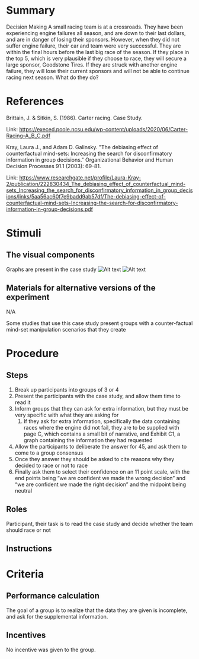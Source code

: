 # Summary
Decision Making
A small racing team is at a crossroads.  They have been experiencing engine failures all season, and are down to their last dollars, and are in danger of losing their sponsors.  However, when they did not suffer engine failure, their car and team were very successful.  They are within the final hours before the last big race of the season.  If they place in the top 5, which is very plausible if they choose to race, they will secure a large sponsor, Goodstone Tires.  If they are struck with another engine failure, they will lose their current sponsors and will not be able to continue racing next season.  What do they do?

# References
Brittain, J. & Sitkin, S. (1986). Carter racing. Case Study.

Link: https://execed.poole.ncsu.edu/wp-content/uploads/2020/06/Carter-Racing-A_B_C.pdf

Kray, Laura J., and Adam D. Galinsky. "The debiasing effect of counterfactual mind-sets: Increasing the search for disconfirmatory information in group decisions." Organizational Behavior and Human Decision Processes 91.1 (2003): 69-81.

Link: https://www.researchgate.net/profile/Laura-Kray-2/publication/222830434_The_debiasing_effect_of_counterfactual_mind-sets_Increasing_the_search_for_disconfirmatory_information_in_group_decisions/links/5aa56ac60f7e9badd9ab57df/The-debiasing-effect-of-counterfactual-mind-sets-Increasing-the-search-for-disconfirmatory-information-in-group-decisions.pdf

# Stimuli
## The visual components
Graphs are present in the case study
![Alt text](/images/Carter_Racing_Exhibt_1.png)
![Alt text](/images/Carter_Racing_Exhibt_C1.png)

## Materials for alternative versions of the experiment 
N/A

Some studies that use this case study present groups with a counter-factual mind-set manipulation scenarios that they create

# Procedure
## Steps
1. Break up participants into groups of 3 or 4
2. Present the participants with the case study, and allow them time to read it
3. Inform groups that they can ask for extra information, but they must be very specific with what they are asking for
    1. If they ask for extra information, specifically the data containing races where the engine did not fail, they are to be supplied with page C, which contains a small bit of narrative, and Exhibit C1, a graph containing the information they had requested
4. Allow the participants to deliberate the answer for 45, and ask them to come to a group consensus
5. Once they answer they should be asked to cite reasons why they decided to race or not to race
6. Finally ask them to select their confidence on an 11 point scale, with the end points being “we are confident we made the wrong decision” and “we are confident we made the right decision” and the midpoint being neutral


## Roles 
Participant, their task is to read the case study and decide whether the team should race or not

## Instructions

# Criteria
## Performance calculation
The goal of a group is to realize that the data they are given is incomplete, and ask for the supplemental information.

## Incentives
No incentive was given to the group.
